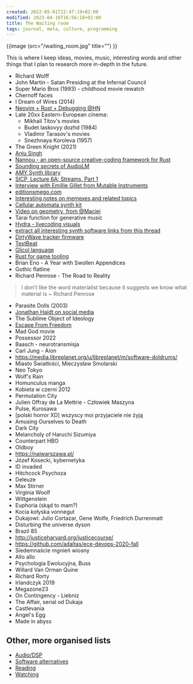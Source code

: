 ```yaml
---
created: 2022-05-01T22:47:19+02:00
modified: 2023-04-16T16:56:18+02:00
title: The Waiting room
tags: journal, meta, culture, programming
---
```


{{image (src="/waiting_room.jpg" title="") }}

This is where I keep ideas, movies, music, interesting words and other things that I plan to research more in-depth in the future.

- Richard Wolff
- John Martin - Satan Presiding at the Infernal Council
- Super Mario Bros (1993) - childhood movie rewatch
- Chernoff faces
- I Dream of Wires (2014)
- [Neovim + Rust + Debugging @HN](https://news.ycombinator.com/item?id=35522642)
- Late 20xx Eastern-European cinema:
  - Mikhail Titov's movies
  - Budet laskovyy dozhd (1984)
  - Vladimir Tarasov's movies
  - Snezhnaya Koroleva (1957)
- The Green Knight (2021)
- [Anju Singh](https://www.anjusingh.com/)
- [Nannou - an open-source creative-coding framework for Rust](https://nannou.cc/)
- [Sounding secrets of AudioLM](https://www.shaped.ai/blog/sounding-the-secrets-of-audiolm)
- [AMY Synth library](https://notes.variogram.com/amy/)
- [SICP, Lecture 6A: Streams, Part 1](https://invidious.baczek.me/watch?v=JkGKLILLy0I&list=PLE18841CABEA24090&index=11)
- [Interview with Emillie Gillet from Mutable Instruments](https://www.synthtopia.com/content/2014/03/31/interview-with-emilie-gillet-mutable-instruments/)
- [editionsmego.com](https://editionsmego.com)
- [Interesting notes on memexes and related topics](https://metasyn.pw/memex)
- [Cellular automata synth kit](https://vtol.cc/#Cellular-Automata)
- [Video on geometry, from @Maciej](https://invidious.baczek.me/watch?v=utMx48aGndI)
- Tarai function for generative music
- [Hydra - livecoding visuals](https://github.com/hydra-synth/hydra)
- [extract all interesting synth software links from this thread](https://news.ycombinator.com/item?id=34097936)
- [DirtyWave tracker firmware](https://github.com/Dirtywave/M8HeadlessFirmware)
- [TextBeat](https://github.com/flipcoder/textbeat)
- [Glicol language](https://glicol.org/)
- [Rust for game tooling](https://invidious.baczek.me/watch?v=GtRo-eF8-TE)
- Brian Eno - A Year with Swollen Appendices
- Gothic flatline
- Richard Penrose - The Road to Reality

>I don't like the word materialist
>because it suggests we know
>what material is ~ Richard Penrose

- Parasite Dolls (2003)
- [Jonathan Haidt on social media](https://jonathanhaidt.com/social-media)
- The Sublime Object of Ideology
- [Escape From Freedom](https://en.m.wikipedia.org/wiki/Escape_from_Freedom)
- Mad God movie
- Possessor 2022
- Baasch - neurotransmisja
- Carl Jung - Aion
- https://media.libreplanet.org/u/libreplanet/m/software-doldrums/
- Miasto Światłości, Mieczysław Smolarski
- Neo Tokyo
- Wolf's Rain
- Homunculus manga
- Kobieta w czerni 2012
- Permutation City
- Julien Offray de La Mettrie - Człowiek Maszyna 
- Pulse, Kurosawa
- [polski horror XD] wszyscy moi przyjaciele nie żyją
- Amusing Ourselves to Death
- Dark City
- Melancholy of Haruchi Sizumiya
- Counterpart HBO 
- Oldboy
- https://naiwarszawa.pl/
- Józef Kosecki, kybernetyka
- ID invaded
- Hitchcock Psychoza
- Deleuze
- Max Stirner
- Virginia Woolf
- Wittgenstein
- Euphoria (skąd to mam?) 
- Kocia kołyska vonnegut
- Dukajowi: Julio Cortazar, Gene Wolfe, Friedrich Durrenmatt
- Disturbing the universe dyson
- Brazil 85
- http://justiceharvard.org/justicecourse/
- https://github.com/adaltas/ece-devops-2020-fall
- Siedemnaście mgnień wiosny
- Allo allo
- Psychologia Ewolucyjna, Buss
- Willard Van Orman Quine 
- Richard Rorty
- Irlandczyk 2019
- Megazone23
- On Contingency - Liebniz
- The Affair, serial od Dukaja 
- Castlevania
- Angel's Egg
- Made in abyss


## Other, more organised lists

- [Audio/DSP](/dsp) 
- [Software alternatives](/alternatives)
- [Reading](/reading)
- [Watching](/watching)
